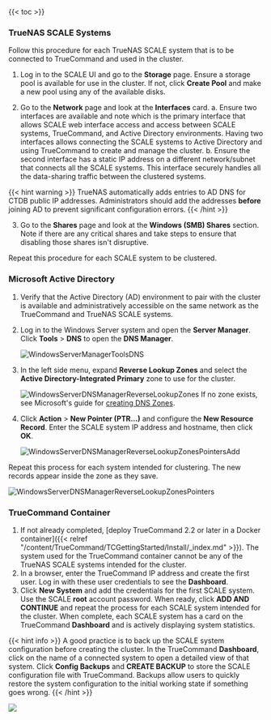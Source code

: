 ---
---
{{< toc >}}

### TrueNAS SCALE Systems

Follow this procedure for each TrueNAS SCALE system that is to be connected to TrueCommand and used in the cluster.

1. Log in to the SCALE UI and go to the **Storage** page.
   Ensure a storage pool is available for use in the cluster.
   If not, click **Create Pool** and make a new pool using any of the available disks.

2. Go to the **Network** page and look at the **Interfaces** card.
   a. Ensure two interfaces are available and note which is the primary interface that allows SCALE web interface access and access between SCALE systems, TrueCommand, and Active Directory environments.
      Having two interfaces allows connecting the SCALE systems to Active Directory and using TrueCommand to create and manage the cluster.
   b. Ensure the second interface has a static IP address on a different network/subnet that connects all the SCALE systems.
      This interface securely handles all the data-sharing traffic between the clustered systems.

{{< hint warning >}}
TrueNAS automatically adds entries to AD DNS for CTDB public IP addresses. Administrators should add the addresses **before** joining AD to prevent significant configuration errors.
{{< /hint >}}

3. Go to the **Shares** page and look at the **Windows (SMB) Shares** section. Note if there are any critical shares and take steps to ensure that disabling those shares isn't disruptive.

Repeat this procedure for each SCALE system to be clustered.

### Microsoft Active Directory

1. Verify that the Active Directory (AD) environment to pair with the cluster is available and administratively accessible on the same network as the TrueCommand and TrueNAS SCALE systems.
2. Log in to the Windows Server system and open the **Server Manager**.
   Click **Tools** > **DNS** to open the **DNS Manager**.
   
   ![WindowsServerManagerToolsDNS](/images/TrueCommand/2.2/WindowsServerManagerToolsDNS.png "Opening the DNS Manager")
   
3. In the left side menu, expand **Reverse Lookup Zones** and select the **Active Directory-Integrated Primary** zone to use for the cluster.

   ![WindowsServerDNSManagerReverseLookupZones](/images/TrueCommand/2.2/WindowsServerDNSManagerReverseLookupZones.png "Finding the Reverse Lookup Zone")
   If no zone exists, see Microsoft's guide for [creating DNS Zones](https://docs.microsoft.com/en-us/learn/modules/implement-windows-server-dns/3-work-dns-zones-records).
   
4. Click **Action** > **New Pointer (PTR...)** and configure the **New Resource Record**. Enter the SCALE system IP address and hostname, then click **OK**.

   ![WindowsServerDNSManagerReverseLookupZonesPointersAdd](/images/TrueCommand/2.2/WindowsServerDNSManagerReverseLookupZonesPointersAdd.png "WindowsServerDNSManagerReverseLookupZonesPointersAdd")

Repeat this process for each system intended for clustering.
The new records appear inside the zone as they save.

![WindowsServerDNSManagerReverseLookupZonesPointers](/images/TrueCommand/2.2/WindowsServerDNSManagerReverseLookupZonesPointers.png "Pointers added to the Zone")

### TrueCommand Container

1. If not already completed, [deploy TrueCommand 2.2 or later in a Docker container]({{< relref "/content/TrueCommand/TCGettingStarted/Install/_index.md" >}}).
   The system used for the TrueCommand container cannot be any of the TrueNAS SCALE systems intended for the cluster.
2. In a browser, enter the TrueCommand IP address and create the first user. Log in with these user credentials to see the **Dashboard**.
3. Click **New System** and add the credentials for the first SCALE system. Use the SCALE **root** account password. When ready, click **ADD AND CONTINUE** and repeat the process for each SCALE system intended for the cluster.
   When complete, each SCALE system has a card on the TrueCommand **Dashboard** and is actively displaying system statistics.

{{< hint info >}}
A good practice is to back up the SCALE system configuration before creating the cluster.
In the TrueCommand **Dashboard**, click on the name of a connected system to open a detailed view of that system.
Click **Config Backups** and **CREATE BACKUP** to store the SCALE configuration file with TrueCommand.
Backups allow users to quickly restore the system configuration to the initial working state if something goes wrong.
{{< /hint >}}

![](/images/TrueCommand/2.2/.png "")